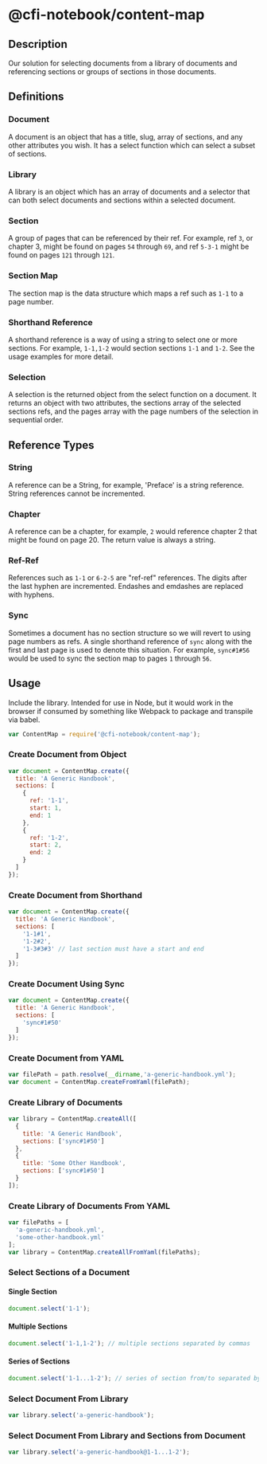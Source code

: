 # @cfi-notebook/content-map

## Description

Our solution for selecting documents from a library of documents and
referencing sections or groups of sections in those documents.

## Definitions

### Document

A document is an object that has a title, slug, array of sections, and any
other attributes you wish. It has a select function which can select a subset
of sections.

### Library

A library is an object which has an array of documents and a selector that can
both select documents and sections within a selected document.

### Section

A group of pages that can be referenced by their ref. For example, ref `3`, or
chapter 3, might be found on pages `54` through `69`, and ref `5-3-1` might be
found on pages `121` through `121`.

### Section Map

The section map is the data structure which maps a ref such as `1-1` to a page
number.

### Shorthand Reference

A shorthand reference is a way of using a string to select one or more
sections. For example, `1-1,1-2` would section sections `1-1` and `1-2`. See
the usage examples for more detail.

### Selection

A selection is the returned object from the select function on a document. It
returns an object with two attributes, the sections array of the selected
sections refs, and the pages array with the page numbers of the selection in
sequential order.

## Reference Types

### String

A reference can be a String, for example, 'Preface' is a string reference.
String references cannot be incremented.

### Chapter

A reference can be a chapter, for example, `2` would reference chapter 2 that
might be found on page 20. The return value is always a string.

### Ref-Ref

References such as `1-1` or `6-2-5` are "ref-ref" references. The digits after
the last hyphen are incremented. Endashes and emdashes are replaced with
hyphens.

### Sync

Sometimes a document has no section structure so we will revert to using page
numbers as refs. A single shorthand reference of `sync` along with the first
and last page is used to denote this situation. For example, `sync#1#56` would
be used to sync the section map to pages `1` through `56`.

## Usage

Include the library. Intended for use in Node, but it would work in the browser
if consumed by something like Webpack to package and transpile via babel.

```javascript
var ContentMap = require('@cfi-notebook/content-map');
```

### Create Document from Object

```javascript
var document = ContentMap.create({
  title: 'A Generic Handbook',
  sections: [
    {
      ref: '1-1',
      start: 1,
      end: 1
    },
    {
      ref: '1-2',
      start: 2,
      end: 2
    }
  ]
});
```

### Create Document from Shorthand

```javascript
var document = ContentMap.create({
  title: 'A Generic Handbook',
  sections: [
    '1-1#1',
    '1-2#2',
    '1-3#3#3' // last section must have a start and end
  ]
});
```

### Create Document Using Sync

```javascript
var document = ContentMap.create({
  title: 'A Generic Handbook',
  sections: [
    'sync#1#50'
  ]
});
```

### Create Document from YAML

```javascript
var filePath = path.resolve(__dirname,'a-generic-handbook.yml');
var document = ContentMap.createFromYaml(filePath);
```

### Create Library of Documents

```javascript
var library = ContentMap.createAll([
  {
    title: 'A Generic Handbook',
    sections: ['sync#1#50']
  },
  {
    title: 'Some Other Handbook',
    sections: ['sync#1#50']
  }
]);
```

### Create Library of Documents From YAML

```javascript
var filePaths = [
  'a-generic-handbook.yml',
  'some-other-handbook.yml'
];
var library = ContentMap.createAllFromYaml(filePaths);
```

### Select Sections of a Document

#### Single Section

```javascript
document.select('1-1');
```

#### Multiple Sections

```javascript
document.select('1-1,1-2'); // multiple sections separated by commas
```

#### Series of Sections

```javascript
document.select('1-1...1-2'); // series of section from/to separated by ...
```

### Select Document From Library

```javascript
var library.select('a-generic-handbook');
```

### Select Document From Library and Sections from Document

```javascript
var library.select('a-generic-handbook@1-1...1-2');
```
